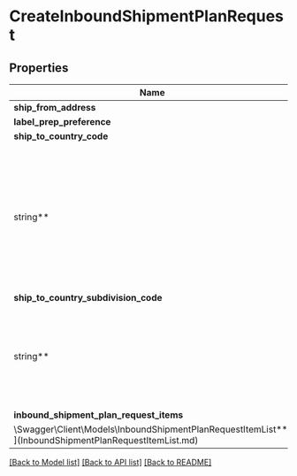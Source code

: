 # CreateInboundShipmentPlanRequest

## Properties

Name | Type | Description | Notes
------------ | ------------- | ------------- | -------------
**ship_from_address** | [**\Swagger\Client\Models\Address**](Address.md) |  |
**label_prep_preference** | [**\Swagger\Client\Models\LabelPrepPreference**](LabelPrepPreference.md) |  |
**ship_to_country_code** | **
string** | The two-character country code for the country where the inbound shipment is to be sent. Note: Not required. Specifying both ShipToCountryCode and ShipToCountrySubdivisionCode returns an error. Values:   ShipToCountryCode values for North America:  * CA – Canada  * MX - Mexico  * US - United States  ShipToCountryCode values for MCI sellers in Europe:  * DE – Germany  * ES – Spain  * FR – France  * GB – United Kingdom  * IT – Italy  Default: The country code for the seller&#x27;s home marketplace. | [optional]
**ship_to_country_subdivision_code** | **
string** | The two-character country code, followed by a dash and then up to three characters that represent the subdivision of the country where the inbound shipment is to be sent. For example, \&quot;IN-MH\&quot;. In full ISO 3166-2 format. Note: Not required. Specifying both ShipToCountryCode and ShipToCountrySubdivisionCode returns an error. | [optional]
**inbound_shipment_plan_request_items** | [**
\Swagger\Client\Models\InboundShipmentPlanRequestItemList**](InboundShipmentPlanRequestItemList.md) |  |

[[Back to Model list]](../../README.md#documentation-for-models) [[Back to API list]](../../README.md#documentation-for-api-endpoints) [[Back to README]](../../README.md)

